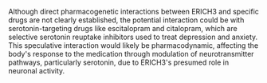 Although direct pharmacogenetic interactions between ERICH3 and specific drugs are not clearly established, the potential interaction could be with serotonin-targeting drugs like escitalopram and citalopram, which are selective serotonin reuptake inhibitors used to treat depression and anxiety. This speculative interaction would likely be pharmacodynamic, affecting the body's response to the medication through modulation of neurotransmitter pathways, particularly serotonin, due to ERICH3's presumed role in neuronal activity.